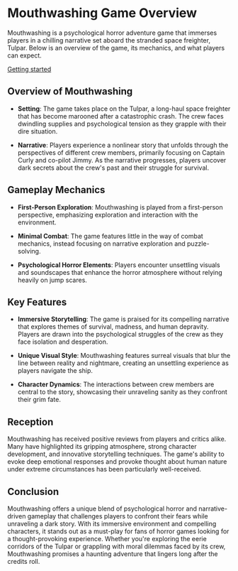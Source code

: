 # Mouthwashing Game Overview

Mouthwashing is a psychological horror adventure game that immerses players in a chilling narrative set aboard the stranded space freighter, Tulpar. Below is an overview of the game, its mechanics, and what players can expect.

[Getting started](https://mouthwashinggame.org/)

## Overview of Mouthwashing

- **Setting**: The game takes place on the Tulpar, a long-haul space freighter that has become marooned after a catastrophic crash. The crew faces dwindling supplies and psychological tension as they grapple with their dire situation.

- **Narrative**: Players experience a nonlinear story that unfolds through the perspectives of different crew members, primarily focusing on Captain Curly and co-pilot Jimmy. As the narrative progresses, players uncover dark secrets about the crew's past and their struggle for survival.

## Gameplay Mechanics

- **First-Person Exploration**: Mouthwashing is played from a first-person perspective, emphasizing exploration and interaction with the environment.

- **Minimal Combat**: The game features little in the way of combat mechanics, instead focusing on narrative exploration and puzzle-solving.

- **Psychological Horror Elements**: Players encounter unsettling visuals and soundscapes that enhance the horror atmosphere without relying heavily on jump scares.

## Key Features

- **Immersive Storytelling**: The game is praised for its compelling narrative that explores themes of survival, madness, and human depravity. Players are drawn into the psychological struggles of the crew as they face isolation and desperation.

- **Unique Visual Style**: Mouthwashing features surreal visuals that blur the line between reality and nightmare, creating an unsettling experience as players navigate the ship.

- **Character Dynamics**: The interactions between crew members are central to the story, showcasing their unraveling sanity as they confront their grim fate.

## Reception

Mouthwashing has received positive reviews from players and critics alike. Many have highlighted its gripping atmosphere, strong character development, and innovative storytelling techniques. The game's ability to evoke deep emotional responses and provoke thought about human nature under extreme circumstances has been particularly well-received.

## Conclusion

Mouthwashing offers a unique blend of psychological horror and narrative-driven gameplay that challenges players to confront their fears while unraveling a dark story. With its immersive environment and compelling characters, it stands out as a must-play for fans of horror games looking for a thought-provoking experience. Whether you're exploring the eerie corridors of the Tulpar or grappling with moral dilemmas faced by its crew, Mouthwashing promises a haunting adventure that lingers long after the credits roll.